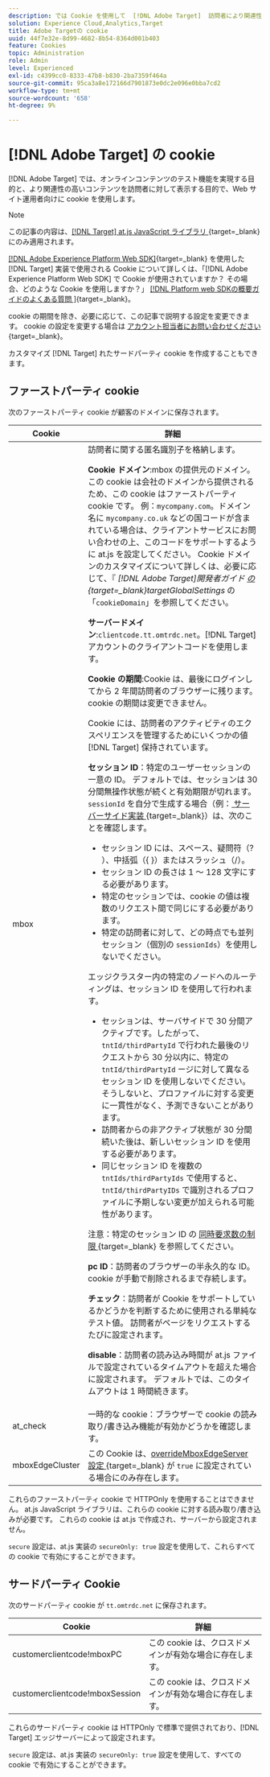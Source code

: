 ```yaml
---
description: では Cookie を使用して  [!DNL Adobe Target]  訪問者により関連性の高いオンラインコンテンツやオファーを Web サイトオペレーターがテストできるようにする方法を説明します。
solution: Experience Cloud,Analytics,Target
title: Adobe Targetの cookie
uuid: 44f7e32e-8d99-4682-8b54-8364d001b403
feature: Cookies
topic: Administration
role: Admin
level: Experienced
exl-id: c4399cc0-8333-47b8-b830-2ba7359f464a
source-git-commit: 95ca3a8e172166d7901873e0dc2e096e0bba7cd2
workflow-type: tm+mt
source-wordcount: '658'
ht-degree: 9%

---
```


# [!DNL Adobe Target] の cookie

[!DNL Adobe Target] では、オンラインコンテンツのテスト機能を実現する目的と、より関連性の高いコンテンツを訪問者に対して表示する目的で、Web サイト運用者向けに cookie を使用します。

>[!NOTE]
>
>この記事の内容は、[[!DNL Target] at.js JavaScript ライブラリ ](https://experienceleague.adobe.com/docs/target-dev/developer/client-side/at-js-implementation/functions-overview/targetglobalsettings.html){target=_blank} にのみ適用されます。
>
>[[!DNL Adobe Experience Platform Web SDK]](https://experienceleague.adobe.com/docs/experience-platform/edge/home.html?lang=ja){target=_blank} を使用した [!DNL Target] 実装で使用される Cookie について詳しくは、「[!DNL Adobe Experience Platform Web SDK] で Cookie が使用されていますか？ その場合、どのような Cookie を使用しますか？」 [[!DNL Platform web SDKの概要ガイドのよくある質問 &#x200B;]](https://experienceleague.adobe.com/docs/experience-platform/edge/web-sdk-faq.html){target=_blank}。
>
>cookie の期間を除き、必要に応じて、この記事で説明する設定を変更できます。 cookie の設定を変更する場合は [ アカウント担当者にお問い合わせください ](https://experienceleague.adobe.com/docs/target/using/cmp-resources-and-contact-information.html){target=_blank}。
>
>カスタマイズ [!DNL Target] れたサードパーティ cookie を作成することもできます。

## ファーストパーティ cookie

次のファーストパーティ cookie が顧客のドメインに保存されます。

| Cookie | 詳細 |
| --- | --- |
| mbox | 訪問者に関する匿名識別子を格納します。<P>**Cookie ドメイン**:mbox の提供元のドメイン。 この cookie は会社のドメインから提供されるため、この cookie はファーストパーティ cookie です。 例：`mycompany.com`。ドメイン名に `mycompany.co.uk` などの国コードが含まれている場合は、クライアントサービスにお問い合わせの上、このコードをサポートするように at.js を設定してください。 Cookie ドメインのカスタマイズについて詳しくは、必要に応じて、『 *[!DNL Adobe Target]開発者ガイド [ の ](https://experienceleague.adobe.com/docs/target-dev/developer/client-side/at-js-implementation/functions-overview/targetglobalsettings.html){target=_blank}targetGlobalSettings* の「`cookieDomain`」を参照してください。<P>**サーバードメイン**:`clientcode.tt.omtrdc.net`。[!DNL Target] アカウントのクライアントコードを使用します。<P>**Cookie の期間**:Cookie は、最後にログインしてから 2 年間訪問者のブラウザーに残ります。 cookie の期間は変更できません。<P>Cookie には、訪問者のアクティビティのエクスペリエンスを管理するためにいくつかの値 [!DNL Target] 保持されています。<P>**セッション ID**：特定のユーザーセッションの一意の ID。 デフォルトでは、セッションは 30 分間無操作状態が続くと有効期限が切れます。`sessionId` を自分で生成する場合（例：[ サーバーサイド実装 ](https://experienceleague.adobe.com/docs/target-dev/developer/server-side/server-side-overview.html){target=_blank}）は、次のことを確認します。<ul><li>セッション ID には、スペース、疑問符（? ）、中括弧（{ }）またはスラッシュ（/）。</li><li>セッション ID の長さは 1 ～ 128 文字にする必要があります。</li><li>特定のセッションでは、cookie の値は複数のリクエスト間で同じにする必要があります。</li><li>特定の訪問者に対して、どの時点でも並列セッション（個別の `sessionIds`）を使用しないでください。</li></ul>エッジクラスター内の特定のノードへのルーティングは、セッション ID を使用して行われます。<ul><li>セッションは、サーバサイドで 30 分間アクティブです。したがって、`tntId/thirdPartyId` で行われた最後のリクエストから 30 分以内に、特定の `tntId/thirdPartyId` ージに対して異なるセッション ID を使用しないでください。 そうしないと、プロファイルに対する変更に一貫性がなく、予測できないことがあります。</li><li>訪問者からの非アクティブ状態が 30 分間続いた後は、新しいセッション ID を使用する必要があります。</li><li>同じセッション ID を複数の `tntIds/thirdPartyIds` で使用すると、`tntId/thirdPartyIDs` で識別されるプロファイルに予期しない変更が加えられる可能性があります。</li></ul>注意：特定のセッション ID の [ 同時要求数の制限 ](https://experienceleague.adobe.com/docs/target/using/troubleshoot/target-limits.html?lang=ja#content-delivery){target=_blank} を参照してください。<P>**pc ID**：訪問者のブラウザーの半永久的な ID。 cookie が手動で削除されるまで存続します。<P>**チェック**：訪問者が Cookie をサポートしているかどうかを判断するために使用される単純なテスト値。 訪問者がページをリクエストするたびに設定されます。<P>**disable**：訪問者の読み込み時間が at.js ファイルで設定されているタイムアウトを超えた場合に設定されます。 デフォルトでは、このタイムアウトは 1 時間続きます。 |
| at_check | 一時的な cookie：ブラウザーで cookie の読み取り/書き込み機能が有効かどうかを確認します。 |
| mboxEdgeCluster | この Cookie は、[overrideMboxEdgeServer 設定 ](https://experienceleague.adobe.com/docs/target-dev/developer/client-side/at-js-implementation/functions-overview/targetglobalsettings.html){target=_blank} が `true` に設定されている場合にのみ存在します。 |

これらのファーストパーティ cookie で HTTPOnly を使用することはできません。 at.js JavaScript ライブラリは、これらの cookie に対する読み取り/書き込みが必要です。 これらの cookie は at.js で作成され、サーバーから設定されません。

`secure` 設定は、at.js 実装の `secureOnly: true` 設定を使用して、これらすべての cookie で有効にすることができます。

## サードパーティ Cookie

次のサードパーティ cookie が `tt.omtrdc.net` に保存されます。

| Cookie | 詳細 |
| --- | --- |
| customerclientcode!mboxPC | この cookie は、クロスドメインが有効な場合に存在します。 |
| customerclientcode!mboxSession | この cookie は、クロスドメインが有効な場合に存在します。 |

これらのサードパーティ cookie は HTTPOnly で標準で提供されており、[!DNL Target] エッジサーバーによって設定されます。

`secure` 設定は、at.js 実装の `secureOnly: true` 設定を使用して、すべての cookie で有効にすることができます。